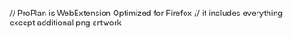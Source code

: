 // ProPlan is WebExtension Optimized for Firefox
// it includes everything except additional png artwork
